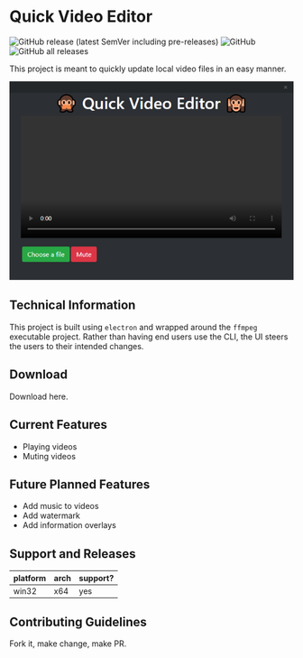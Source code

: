 # Quick Video Editor
![GitHub release (latest SemVer including pre-releases)](https://img.shields.io/github/v/release/laupski/quick-video-editor?include_prereleases&sort=semver&style=flat-square) ![GitHub](https://img.shields.io/github/license/laupski/quick-video-editor?style=flat-square) ![GitHub all releases](https://img.shields.io/github/downloads/laupski/quick-video-editor/total?style=flat-square)

This project is meant to quickly update local video files in an easy manner.

![Quick Video Editor Preview](./static/preview.png)

## Technical Information
This project is built using `electron` and wrapped around the `ffmpeg` executable project. Rather than having end users use the CLI, the UI steers the users to their intended changes.

## Download
Download here.

## Current Features
- Playing videos
- Muting videos

## Future Planned Features
- Add music to videos
- Add watermark
- Add information overlays

## Support and Releases
| platform | arch | support? |
|----------|------|----------|
| win32    | x64  | yes      |

## Contributing Guidelines
Fork it, make change, make PR.